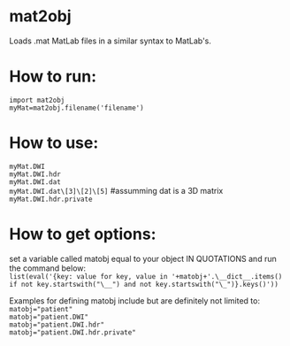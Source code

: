 # mat2obj
Loads .mat MatLab files in a similar syntax to MatLab's.   
      
# How to run:
`import mat2obj`   
`myMat=mat2obj.filename('filename')`   
      
# How to use:
`myMat.DWI`   
`myMat.DWI.hdr`   
`myMat.DWI.dat`    
`myMat.DWI.dat\[3]\[2]\[5]` #assumming dat is a 3D matrix     
`myMat.DWI.hdr.private`     
       
# How to get options:
set a variable called matobj equal to your object IN QUOTATIONS and run the command below:         
`list(eval('{key: value for key, value in '+matobj+'.\__dict__.items() if not key.startswith("\__") and not key.startswith("\_")}.keys()'))`
       
Examples for defining matobj include but are definitely not limited to:
`matobj="patient"`     
`matobj="patient.DWI"`   
`matobj="patient.DWI.hdr"`   
`matobj="patient.DWI.hdr.private"`   
